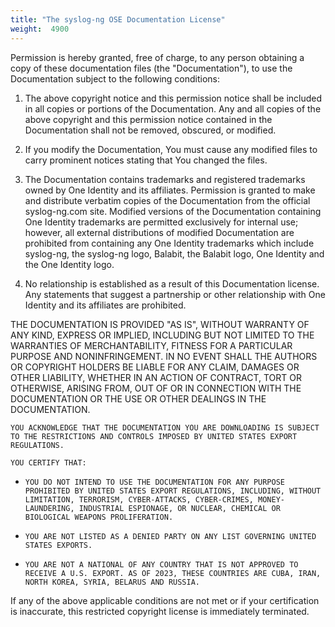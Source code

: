```yaml
---
title: "The syslog-ng OSE Documentation License"
weight:  4900
---
```

<!-- DISCLAIMER: This file is based on the syslog-ng Open Source Edition documentation https://github.com/balabit/syslog-ng-ose-guides/commit/2f4a52ee61d1ea9ad27cb4f3168b95408fddfdf2 and is used under the terms of The syslog-ng Open Source Edition Documentation License. The file has been modified by Axoflow. -->

Permission is hereby granted, free of charge, to any person obtaining a copy of these documentation files (the "Documentation"), to use the Documentation subject to the following conditions:

1.  The above copyright notice and this permission notice shall be included in all copies or portions of the Documentation. Any and all copies of the above copyright and this permission notice contained in the Documentation shall not be removed, obscured, or modified.

2.  If you modify the Documentation, You must cause any modified files to carry prominent notices stating that You changed the files.

3.  The Documentation contains trademarks and registered trademarks owned by One Identity and its affiliates. Permission is granted to make and distribute verbatim copies of the Documentation from the official syslog-ng.com site. Modified versions of the Documentation containing One Identity trademarks are permitted exclusively for internal use; however, all external distributions of modified Documentation are prohibited from containing any One Identity trademarks which include syslog-ng, the syslog-ng logo, Balabit, the Balabit logo, One Identity and the One Identity logo.

4.  No relationship is established as a result of this Documentation license. Any statements that suggest a partnership or other relationship with One Identity and its affiliates are prohibited.

THE DOCUMENTATION IS PROVIDED "AS IS", WITHOUT WARRANTY OF ANY KIND, EXPRESS OR IMPLIED, INCLUDING BUT NOT LIMITED TO THE WARRANTIES OF MERCHANTABILITY, FITNESS FOR A PARTICULAR PURPOSE AND NONINFRINGEMENT. IN NO EVENT SHALL THE AUTHORS OR COPYRIGHT HOLDERS BE LIABLE FOR ANY CLAIM, DAMAGES OR OTHER LIABILITY, WHETHER IN AN ACTION OF CONTRACT, TORT OR OTHERWISE, ARISING FROM, OUT OF OR IN CONNECTION WITH THE DOCUMENTATION OR THE USE OR OTHER DEALINGS IN THE DOCUMENTATION.

`YOU ACKNOWLEDGE THAT THE DOCUMENTATION YOU ARE DOWNLOADING IS SUBJECT TO THE RESTRICTIONS AND CONTROLS IMPOSED BY UNITED STATES EXPORT REGULATIONS.`

`YOU CERTIFY THAT:`

  - `YOU DO NOT INTEND TO USE THE DOCUMENTATION FOR ANY PURPOSE PROHIBITED BY UNITED STATES EXPORT REGULATIONS, INCLUDING, WITHOUT LIMITATION, TERRORISM, CYBER-ATTACKS, CYBER-CRIMES, MONEY-LAUNDERING, INDUSTRIAL ESPIONAGE, OR NUCLEAR, CHEMICAL OR BIOLOGICAL WEAPONS PROLIFERATION.`

  - `YOU ARE NOT LISTED AS A DENIED PARTY ON ANY LIST GOVERNING UNITED STATES EXPORTS.`

  - `YOU ARE NOT A NATIONAL OF ANY COUNTRY THAT IS NOT APPROVED TO RECEIVE A U.S. EXPORT. AS OF 2023, THESE COUNTRIES ARE CUBA, IRAN, NORTH KOREA, SYRIA, BELARUS AND RUSSIA.`

If any of the above applicable conditions are not met or if your certification is inaccurate, this restricted copyright license is immediately terminated.
